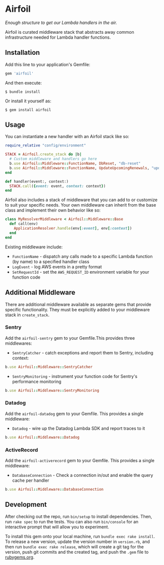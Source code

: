 # Airfoil
_Enough structure to get our Lambda handlers in the air._

Airfoil is curated middleware stack that abstracts away common infrastructure
needed for Lambda handler functions.

## Installation

Add this line to your application's Gemfile:

```ruby
gem 'airfoil'
```

And then execute:

    $ bundle install

Or install it yourself as:

    $ gem install airfoil

## Usage

You can instantiate a new handler with an Airfoil stack like so:

```ruby
require_relative "config/environment"

STACK = Airfoil.create_stack do |b|
  # Custom middleware and handlers go here
  b.use Airfoil::Middleware::FunctionName, DbReset, "db-reset"
  b.use Airfoil::Middleware::FunctionName, UpdateUpcomingRenewals, "update-upcoming-renewals"
end

def handler(event:, context:)
  STACK.call({event: event, context: context})
end
```

Airfoil also includes a stack of middleware that you can add to or customize to
suit your specific needs. Your own middleware can inherit from the base class and
implement their own behavior like so:

```ruby
class MyResolverMiddleware < Airfoil::Middleware::Base
  def call(env)
    ApplicationResolver.handle(env[:event], env[:context])
  end
end
```

Existing middleware include:

- `FunctionName` - dispatch any calls made to a specific Lambda function (by name) to a specified handler class
- `LogEvent` - log AWS events in a pretty format
- `SetRequestId` - set the `AWS_REQUEST_ID` environment variable for your function code


## Additional Middleware
There are additional middleware available as separate gems that provide specific functionality. They must be explicitly added to your middleware stack in `create_stack`.

### Sentry
Add the `airfoil-sentry` gem to your Gemfile.This provides three middlewares:

- `SentryCatcher` - catch exceptions and report them to Sentry, including context:
```ruby
b.use Airfoil::Middleware::SentryCatcher
```

- `SentryMonitoring` - instrument your function code for Sentry's performance monitoring
```ruby
b.use Airfoil::Middleware::SentryMonitoring
```

### Datadog
Add the `airfoil-datadog` gem to your Gemfile. This provides a single middleware:

- `Datadog` - wire up the Datadog Lambda SDK and report traces to it
```ruby
b.use Airfoil::Middleware::Datadog
```

### ActiveRecord
Add the `airfoil-activerecord` gem to your Gemfile. This provides a single middleware:

- `DatabaseConnection` - Check a connection in/out and enable the query cache per handler
```ruby
b.use Airfoil::Middleware::DatabaseConnection
```

## Development

After checking out the repo, run `bin/setup` to install dependencies. Then, run `rake spec` to run the tests. You can also run `bin/console` for an interactive prompt that will allow you to experiment.

To install this gem onto your local machine, run `bundle exec rake install`. To release a new version, update the version number in `version.rb`, and then run `bundle exec rake release`, which will create a git tag for the version, push git commits and the created tag, and push the `.gem` file to [rubygems.org](https://rubygems.org).
